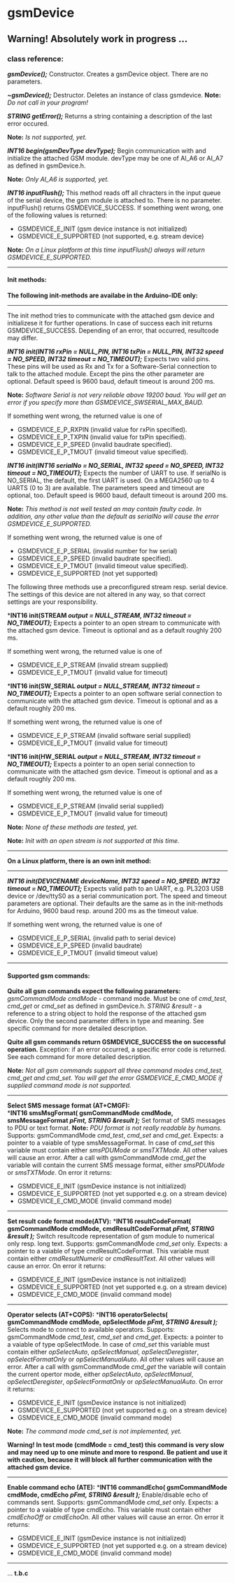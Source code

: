 # gsmDevice

## Warning! Absolutely work in progress ...

### **class reference:**

***gsmDevice();***
Constructor. Creates a gsmDevice object. There are no parameters.

***~gsmDevice();***
Destructor. Deletes an instance of class gsmdevice. 
**Note:** *Do not call in your program!*

***STRING getError();***
Returns a string containing a description of the last error occured.

**Note:** *Is not supported, yet.*

***INT16 begin(gsmDevType devType);***
Begin communication with and initialize the attached GSM module.
devType may be one of AI_A6 or AI_A7 as defined in gsmDevice.h.

**Note:** *Only AI_A6 is supported, yet.*

***INT16 inputFlush();***
This method reads off all chracters in the input queue of the serial device, the gsm module is attached to.
There is no parameter.
inputFlush() returns GSMDEVICE_SUCCESS. If something went wrong, one of the following values is returned:

 - GSMDEVICE_E_INIT (gsm device instance is not initialized)
 - GSMDEVICE_E_SUPPORTED (not supported, e.g. stream device)

**Note:** *On a Linux platform at this time inputFlush() always will return GSMDEVICE_E_SUPPORTED.*

----------
#### **Init methods:**

**The following init-methods are availabe in the Arduino-IDE only:**

----------
The init method tries to communicate with the attached gsm device and initializese it for further operations.
In case of success each init returns GSMDEVICE_SUCCESS. 
Depending of an error, that occurred, resultcode may differ. 

***INT16 init(INT16 rxPin = NULL_PIN, INT16 txPin = NULL_PIN, INT32 speed = NO_SPEED, INT32 timeout = NO_TIMEOUT);***
Expects two valid pins. These pins will be used as Rx and Tx for a Software-Serial connection to talk to the attached module.
Except the pins the other parameter are optional. Default speed is 9600 baud, default timeout is around 200 ms.

**Note:** *Software Serial is not very reliable above 19200 baud. You will get an error if you specify more than GSMDEVICE_SWSERIAL_MAX_BAUD.*

If something went wrong, the returned value is one of

 - GSMDEVICE_E_P_RXPIN  (invalid value for rxPin specified).
 - GSMDEVICE_E_P_TXPIN  (invalid value for txPin specified).
 - GSMDEVICE_E_P_SPEED  (invalid baudrate specified).
 - GSMDEVICE_E_P_TMOUT  (invalid timeout value specified).

***INT16 init(INT16 serialNo = NO_SERIAL, INT32 speed = NO_SPEED, INT32 timeout = NO_TIMEOUT);***
Expects the number of UART to use. If serialNo is NO_SERIAL, the default, the first UART is used. On a MEGA2560 up to 4 UARTS (0 to 3) are available. 
The parameters speed and timeout are optional, too. Default speed is 9600 baud, default timeout is around 200 ms.

**Note:** *This method is not well tested an may contain faulty code. In addition, any other value than the default as serialNo will cause the error GSMDEVICE_E_SUPPORTED.*

If something went wrong, the returned value is one of

 - GSMDEVICE_E_P_SERIAL (invalid  number for hw serial)
 - GSMDEVICE_E_P_SPEED  (invalid baudrate specified).
 - GSMDEVICE_E_P_TMOUT  (invalid timeout value specified).
 - GSMDEVICE_E_SUPPORTED (not yet supported)

The following three methods use a preconfigured stream resp. serial device. The settings of this device are not altered in any way, so that correct settings are your responsibility.

***INT16 init(STREAM *output = NULL_STREAM, INT32 timeout = NO_TIMEOUT);***
Expects a pointer to an open stream to communicate with the attached gsm device. Timeout is optional and as a default roughly 200 ms.

If something went wrong, the returned value is one of

 - GSMDEVICE_E_P_STREAM (invalid stream supplied)
 - GSMDEVICE_E_P_TMOUT  (invalid value for timeout)

***INT16 init(SW_SERIAL *output = NULL_STREAM, INT32 timeout = NO_TIMEOUT);***
Expects a pointer to an open software serial connection to communicate with the attached gsm device. Timeout is optional and as a default roughly 200 ms.

If something went wrong, the returned value is one of

 - GSMDEVICE_E_P_STREAM (invalid software serial supplied)
 - GSMDEVICE_E_P_TMOUT  (invalid value for timeout)

***INT16 init(HW_SERIAL *output = NULL_STREAM, INT32 timeout = NO_TIMEOUT);***
Expects a pointer to an open serial connection to communicate with the attached gsm device. Timeout is optional and as a default roughly 200 ms.

If something went wrong, the returned value is one of

 - GSMDEVICE_E_P_STREAM (invalid serial supplied)
 - GSMDEVICE_E_P_TMOUT  (invalid value for timeout)

**Note:** *None of these methods are tested, yet.*

**Note:** *Init with an open stream is not supported at this time.*


----------


**On a Linux platform, there is an own init method:**

----------


***INT16 init(DEVICENAME deviceName, INT32 speed = NO_SPEED, INT32 timeout = NO_TIMEOUT);***
Expects valid path to an UART, e.g. PL3203 USB device or /dev/ttyS0 as a serial communication port.
The speed and timeout parameters are optional. Their defaults are the same as in the init-methods for Arduino, 9600 baud resp. around 200 ms as the timeout value.

If something went wrong, the returned value is one of

 - GSMDEVICE_E_P_SERIAL (invalid path to serial device)
 - GSMDEVICE_E_P_SPEED  (invalid baudrate)
 - GSMDEVICE_E_P_TMOUT  (invalid timeout value)

----------


#### **Supported gsm commands:**

**Quite all gsm commands expect the following parameters:**
*gsmCommandMode cmdMode* - command mode. Must be one of *cmd_test*, *cmd_get* or *cmd_set* as defined in gsmDevice.h.
*STRING &result* - a reference to a string object to hold the response of the attached gsm device.
Only the second parameter differs in type and meaning. See specific command for more detailed description.

**Quite all gsm commands return GSMDEVICE_SUCCESS the on successful operation.**
Exception: if an error occurred, a specific error code is returned. See each command for more detailed description.

**Note:** *Not all gsm commands support all three command modes cmd_test, cmd_get and cmd_set. You will get the error GSMDEVICE_E_CMD_MODE if supplied command mode is not supported.*

----------

**Select SMS message format (AT+CMGF):**    
***INT16 smsMsgFormat( gsmCommandMode cmdMode, smsMessageFormat *pFmt, STRING &result );***
Set format of SMS messages to PDU or text format.
**Note:** *PDU format is not really readable by humans.*
Supports: gsmCommandMode *cmd_test*, *cmd_set* and *cmd_get*.
Expects: a pointer to a vaiable of type smsMessageFormat. In case of *cmd_set* this variable must contain either *smsPDUMode* or *smsTXTMode*. All other values will cause an error. After a call with gsmCommandMode *cmd_get* the variable will contain the current SMS message format, either *smsPDUMode* or *smsTXTMode*.
On error it returns:

 - GSMDEVICE_E_INIT (gsmDevice instance is not initialized)
 - GSMDEVICE_E_SUPPORTED (not yet supported e.g. on a stream device)
 - GSMDEVICE_E_CMD_MODE  (invalid command mode)

----------

**Set result code format mode(ATV):**
***INT16 resultCodeFormat( gsmCommandMode cmdMode, cmdResultCodeFormat *pFmt, STRING &result );***
Switch resultcode representation of gsm module to numerical only resp. long text.
Supports: gsmCommandMode *cmd_set* only.
Expects: a pointer to a vaiable of type cmdResultCodeFormat. This variable must contain either *cmdResultNumeric* or *cmdResultText*. All other values will cause an error.
On error it returns:

 - GSMDEVICE_E_INIT (gsmDevice instance is not initialized)
 - GSMDEVICE_E_SUPPORTED (not yet supported e.g. on a stream device)
 - GSMDEVICE_E_CMD_MODE  (invalid command mode)

----------

**Operator selects (AT+COPS):**
***INT16 operatorSelects( gsmCommandMode cmdMode, opSelectMode *pFmt, STRING &result );***
Selects mode to connect to available operators.
Supports: gsmCommandMode *cmd_test*, *cmd_set* and *cmd_get*.
Expects: a pointer to a vaiable of type opSelectMode. In case of *cmd_set* this variable must contain either *opSelectAuto*, *opSelectManual*, *opSelectDeregister*, *opSelectFormatOnly* or *opSelectManualAuto*. All other values will cause an error. After a call with gsmCommandMode *cmd_get* the variable will contain the current opertor mode, either *opSelectAuto*, *opSelectManual*, *opSelectDeregister*, *opSelectFormatOnly* or *opSelectManualAuto*.
On error it returns:

 - GSMDEVICE_E_INIT (gsmDevice instance is not initialized)
 - GSMDEVICE_E_SUPPORTED (not yet supported e.g. on a stream device)
 - GSMDEVICE_E_CMD_MODE  (invalid command mode)

**Note:** *The command mode cmd_set is not implemented, yet.*

**Warning! In test mode (cmdMode = cmd_test) this command is very slow and may need up to one minute and more to respond. Be patient and use it with caution, because it will block all further communication with the attached gsm device.**


----------

**Enable command echo (ATE):**
***INT16 commandEcho( gsmCommandMode cmdMode, cmdEcho *pFmt, STRING &result );***
Enable/disable echo of commands sent.
Supports: gsmCommandMode *cmd_set* only.
Expects: a pointer to a vaiable of type cmdEcho. This variable must contain either *cmdEchoOff* or *cmdEchoOn*. All other values will cause an error.
On error it returns:

 - GSMDEVICE_E_INIT (gsmDevice instance is not initialized)
 - GSMDEVICE_E_SUPPORTED (not yet supported e.g. on a stream device)
 - GSMDEVICE_E_CMD_MODE  (invalid command mode)

----------

... **t.b.c**